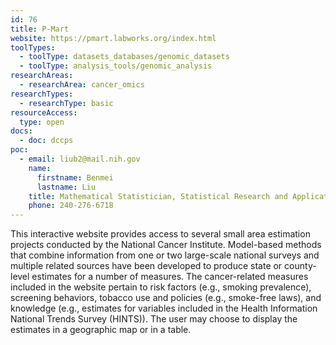 ```yaml
---
id: 76
title: P-Mart
website: https://pmart.labworks.org/index.html
toolTypes:
  - toolType: datasets_databases/genomic_datasets
  - toolType: analysis_tools/genomic_analysis
researchAreas:
  - researchArea: cancer_omics
researchTypes:
  - researchType: basic
resourceAccess:
  type: open
docs:
  - doc: dccps
poc:
  - email: liub2@mail.nih.gov
    name:
      firstname: Benmei
      lastname: Liu
    title: Mathematical Statistician, Statistical Research and Applications Branch, Surveillance Research Program
    phone: 240-276-6718
---
```

This interactive website provides access to several small area estimation projects conducted by the National Cancer Institute. Model-based methods that combine information from one or two large-scale national surveys and multiple related sources have been developed to produce state or county-level estimates for a number of measures. The cancer-related measures included in the website pertain to risk factors (e.g., smoking prevalence), screening behaviors, tobacco use and policies (e.g., smoke-free laws), and knowledge (e.g., estimates for variables included in the Health Information National Trends Survey (HINTS)). The user may choose to display the estimates in a geographic map or in a table.
